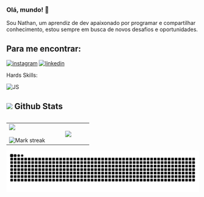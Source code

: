 ### Olá, mundo! 👋

Sou Nathan, um aprendiz de dev apaixonado por programar e compartilhar conhecimento, estou sempre em busca de novos desafios e oportunidades.

## Para me encontrar:

[![instagram](https://img.shields.io/badge/Instagram-E4405F?style=for-the-badge&logo=instagram&logoColor=white)](https://www.instagram.com/nathanmoreeira)
[![linkedin](https://img.shields.io/badge/LinkedIn-0077B5?style=for-the-badge&logo=linkedin&logoColor=white)](https://www.linkedin.com/in/nathanmoreira23/)

Hards Skills:

![JS](https://img.shields.io/badge/JavaScript-323330?style=for-the-badge&logo=javascript&logoColor=F7DF1E)


## <picture> <img src = "https://github.com/7oSkaaa/7oSkaaa/blob/main/Images/Statistics.gif?raw=true" width = 30px>  </picture> Github Stats

<!--- stats & Trophy (start) -->

<p align="left">
  <!--- stats (start) -->
<table align="left">
<tr border="none">
<td width="50%" align="center">
  <img  align="left"  src="https://github-readme-stats.vercel.app/api?username=nathanmoreeira&theme=dark&show_icons=true&count_private=true" />
  <br></br>
  <img  title="🔥 Get streak stats for your profile at git.io/streak-stats" alt="Mark streak" src="https://github-readme-streak-stats.herokuapp.com/?user=nathanmoreeira&theme=dark&hide_border=false" /> 
</td>

<td width="50%" align="center">

  <img  align="center"  src="https://github-readme-stats.anuraghazra1.vercel.app/api/top-langs/?username=nathanmoreeira&theme=dark&hide_border=false&no-bg=true&no-frame=true&langs_count=7"/>

  </td>
</tr>
</table>
<!--- stats (end) -->


<picture>
  <source media="(prefers-color-scheme: dark)" srcset="https://raw.githubusercontent.com/nathanmoreeira/nathanmoreeira/output/github-contribution-grid-snake-dark.svg">
  <source media="(prefers-color-scheme: light)" srcset="https://raw.githubusercontent.com/nathanmoreeira/nathanmoreeira/output/github-contribution-grid-snake.svg">
  <img alt="github contribution grid snake animation" src="https://raw.githubusercontent.com/nathanmoreeira/nathanmoreeira/output/github-contribution-grid-snake.svg">
</picture>


